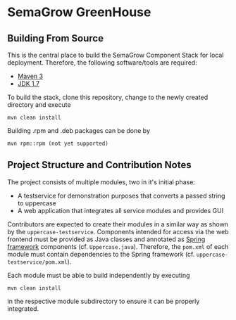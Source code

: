 SemaGrow GreenHouse
===================

Building From Source
--------------------

This is the central place to build the SemaGrow Component Stack for local deployment. Therefore, the following
software/tools are required:

* [Maven 3](http://maven.apache.org/)
* [JDK 1.7](http://www.oracle.com/technetwork/java/javase/downloads/jdk7-downloads-1880260.html)

To build the stack, clone this repository, change to the newly created directory and execute

    mvn clean install

Building .rpm and .deb packages can be done by

    mvn rpm::rpm (not yet supported)

Project Structure and Contribution Notes
----------------------------------------

The project consists of multiple modules, two in it's initial phase:

* A testservice for demonstration purposes that converts a passed string to uppercase
* A web application that integrates all service modules and provides GUI

Contributors are expected to create their modules in a similar way as shown by the ``uppercase-testservice``. Components
intended for access via the web frontend must be provided as Java classes and annotated as
[Spring framework](http://www.springsource.org/spring-framework) components (cf. ``Uppercase.java``). Therefore, the
``pom.xml`` of each module must contain dependencies to the Spring framework (cf. ``uppercase-testservice/pom.xml``).

Each module must be able to build independently by executing

    mvn clean install

in the respective module subdirectory to ensure it can be properly integrated.